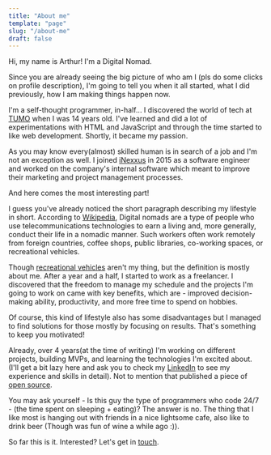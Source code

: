 ```yaml
---
title: "About me"
template: "page"
slug: "/about-me"
draft: false
---
```


Hi, my name is Arthur! I'm a Digital Nomad.

Since you are already seeing the big picture of who am I (pls do some clicks on profile description), I'm going to tell you when it all started, what I did previously, how I am making things happen now.

I'm a self-thought programmer, in-half... I discovered the world of tech at [TUMO](https://tumo.org/) when I was 14 years old. I've learned and did a lot of experimentations with HTML and JavaScript and through the time started to like web development. Shortly, it became my passion.

As you may know every(almost) skilled human is in search of a job and I'm not an exception as well. I joined [iNexxus](https://www.inexxus.com/) in 2015 as a software engineer and worked on the company's internal software which meant to improve their marketing and project management processes.

And here comes the most interesting part!

I guess you've already noticed the short paragraph describing my lifestyle in short.
According to [Wikipedia](https://en.wikipedia.org/wiki/Digital_nomad), Digital nomads are a type of people who use telecommunications technologies to earn a living and, more generally, conduct their life in a nomadic manner. Such workers often work remotely from foreign countries, coffee shops, public libraries, co-working spaces, or recreational vehicles.

Though [recreational vehicles](https://en.wikipedia.org/wiki/Recreational_vehicle) aren't my thing, but the definition is mostly about me. After a year and a half, I started to work as a freelancer. I discovered that the freedom to manage my schedule and the projects I'm going to work on came with key benefits, which are - improved decision-making ability, productivity, and more free time to spend on hobbies.

Of course, this kind of lifestyle also has some disadvantages but I managed to find solutions for those mostly by focusing on results. That's something to keep you motivated!

Already, over 4 years(at the time of writing) I'm working on different projects, building MVPs, and learning the technologies I'm excited about. (I'll get a bit lazy here and ask you to check my [LinkedIn](https://www.linkedin.com/in/arthurkhlghatyan) to see my experience and skills in detail).
Not to mention that published a piece of [open source](https://github.com/arthurkhlghatyan).

You may ask yourself - Is this guy the type of programmers who code 24/7 - (the time spent on sleeping + eating)? The answer is no. The thing that I like most is hanging out with friends in a nice lightsome cafe, also like to drink beer (Though was fun of wine a while ago :)).

So far this is it. Interested? Let's get in [touch](/contact-me).
